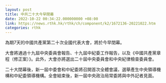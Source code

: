 ```yaml
---
layout: post
title: 中共二十大今早閉幕
date: 2022-10-22 00:34:22.000000000 +08:00
link: https://news.rthk.hk/rthk/ch/component/k2/1672136-20221022.htm
categories: rthk
---
```


為期7天的中國共產黨第二十次全國代表大會，將於今早閉幕。

大會將通過十九屆中央委員會報告、十九屆中紀委工作報告，以及《中國共產黨章程（修正案）》。此外，大會亦將選出二十屆中央委員會和中央紀律檢查委員會。

二十大閉幕後，新一屆中委會和中紀委將召開首次全體會議，選舉產生中央領導機構和中紀委領導機構。全會結束後，新一屆中央政治局常委將與中外記者見面。
